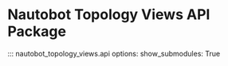# Nautobot Topology Views API Package

::: nautobot_topology_views.api
    options:
        show_submodules: True
